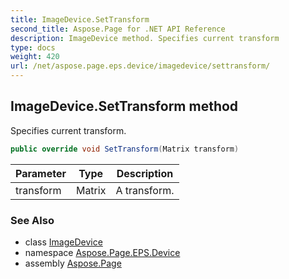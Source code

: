 ```yaml
---
title: ImageDevice.SetTransform
second_title: Aspose.Page for .NET API Reference
description: ImageDevice method. Specifies current transform
type: docs
weight: 420
url: /net/aspose.page.eps.device/imagedevice/settransform/
---
```

## ImageDevice.SetTransform method

Specifies current transform.

```csharp
public override void SetTransform(Matrix transform)
```

| Parameter | Type | Description |
| --- | --- | --- |
| transform | Matrix | A transform. |

### See Also

* class [ImageDevice](../)
* namespace [Aspose.Page.EPS.Device](../../imagedevice/)
* assembly [Aspose.Page](../../../)


